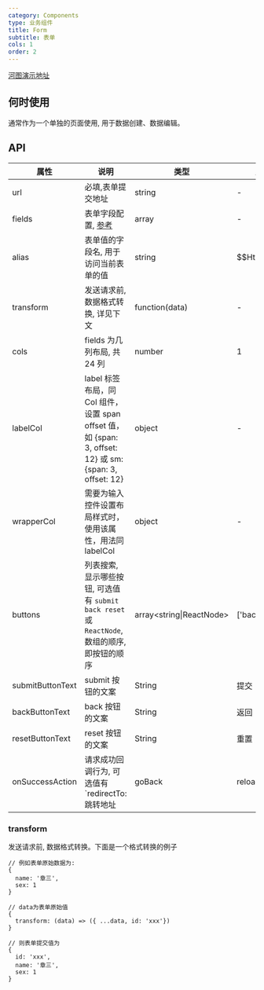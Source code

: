 ```yaml
---
category: Components
type: 业务组件
title: Form
subtitle: 表单
cols: 1
order: 2
---
```


[河图演示地址](http://beike.plus/guiedit?route=%2Fproject%2Fhetu_demo%2Fhetu%2Fdemo%2Fform)

## 何时使用

通常作为一个单独的页面使用, 用于数据创建、数据编辑。

## API

| 属性             | 说明                                                                                                    | 类型                     | 默认值              |
| ---------------- | ------------------------------------------------------------------------------------------------------- | ------------------------ | ------------------- |
| url              | 必填,表单提交地址                                                                                       | string                   | -                   |
| fields           | 表单字段配置, [参考](/components/Field/)                                                                | array                    | -                   |
| alias            | 表单值的字段名, 用于访问当前表单的值                                                                    | string                   | \$\$HtForm          |
| transform        | 发送请求前, 数据格式转换, 详见下文                                                                      | function(data)           | -                   |
| cols             | fields 为几列布局, 共 24 列                                                                             | number                   | 1                   |
| labelCol         | label 标签布局，同 Col 组件，设置 span offset 值，如 {span: 3, offset: 12} 或 sm: {span: 3, offset: 12} | object                   | -                   |
| wrapperCol       | 需要为输入控件设置布局样式时，使用该属性，用法同 labelCol                                               | object                   | -                   |
| buttons          | 列表搜索, 显示哪些按钮, 可选值有 `submit back reset` 或`ReactNode`, 数组的顺序, 即按钮的顺序            | array<string\|ReactNode> | \['back','submit'\] |
| submitButtonText | submit 按钮的文案                                                                                       | String                   | 提交                |
| backButtonText   | back 按钮的文案                                                                                         | String                   | 返回                |
| resetButtonText  | reset 按钮的文案                                                                                        | String                   | 重置                |
| onSuccessAction  | 请求成功回调行为, 可选值有`redirectTo: 跳转地址 | goBack | reload | trigger: 事件名`                    | String                   | -                   |

### transform

发送请求前, 数据格式转换。下面是一个格式转换的例子

```
// 例如表单原始数据为:
{
  name: '章三',
  sex: 1
}

// data为表单原始值
{
  transform: (data) => ({ ...data, id: 'xxx'})
}

// 则表单提交值为
{
  id: 'xxx',
  name: '章三',
  sex: 1
}
```
